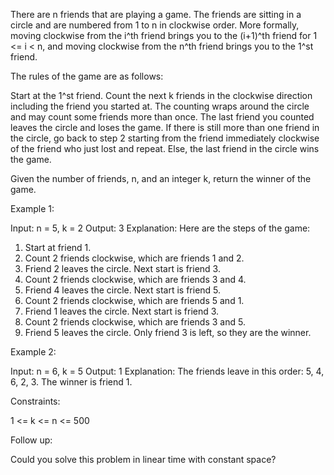 There are n friends that are playing a game. The friends are sitting in a
circle and are numbered from 1 to n in clockwise order. More formally, moving
clockwise from the i^th friend brings you to the (i+1)^th friend for 1 <= i <
n, and moving clockwise from the n^th friend brings you to the 1^st friend.

The rules of the game are as follows:


Start at the 1^st friend.
Count the next k friends in the clockwise direction including the friend you
started at. The counting wraps around the circle and may count some friends
more than once.
The last friend you counted leaves the circle and loses the game.
If there is still more than one friend in the circle, go back to step 2
starting from the friend immediately clockwise of the friend who just lost
and repeat.
Else, the last friend in the circle wins the game.


Given the number of friends, n, and an integer k, return the winner of the
game.


Example 1:


Input: n = 5, k = 2
Output: 3
Explanation: Here are the steps of the game:
1) Start at friend 1.
2) Count 2 friends clockwise, which are friends 1 and 2.
3) Friend 2 leaves the circle. Next start is friend 3.
4) Count 2 friends clockwise, which are friends 3 and 4.
5) Friend 4 leaves the circle. Next start is friend 5.
6) Count 2 friends clockwise, which are friends 5 and 1.
7) Friend 1 leaves the circle. Next start is friend 3.
8) Count 2 friends clockwise, which are friends 3 and 5.
9) Friend 5 leaves the circle. Only friend 3 is left, so they are the
winner.

Example 2:


Input: n = 6, k = 5
Output: 1
Explanation: The friends leave in this order: 5, 4, 6, 2, 3. The winner is
friend 1.



Constraints:


1 <= k <= n <= 500



Follow up:

Could you solve this problem in linear time with constant space?



